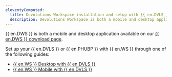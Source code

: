 ```yaml
---
eleventyComputed:
  title: Devolutions Workspace installation and setup with {{ en.DVLS }}
  description: Devolutions Workspace is both a mobile and desktop application available on our {{ en.DWS }} download page that can be used with {{ en.DVLS }}.
---
```

{{ en.DWS }} is both a mobile and desktop application available on our [{{ en.DWS }} download page](https://devolutions.net/workspace/).

Set up your {{ en.DVLS }} or {{ en.PHUBP }} with {{ en.WS }} through one of the following guides:

* [{{ en.WS }} Desktop with {{ en.DVLS }}](/server/workspace/installation-setup/setup-desktop-devolutions-server/)
* [{{ en.WS }} Mobile with {{ en.DVLS }}](/server/workspace/installation-setup/setup-mobile-devolutions-server/)

